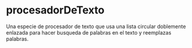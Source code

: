 procesadorDeTexto
=================

Una especie de procesador de texto que usa una lista circular doblemente enlazada para hacer busqueda de palabras en el texto y reemplazas palabras. 
